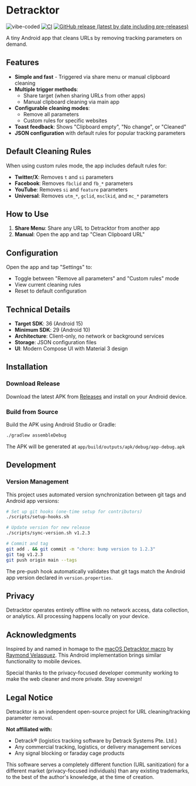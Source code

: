 # Detracktor
![vibe-coded](https://img.shields.io/badge/vibe--coded-✨-blue)
[![CI](https://github.com/cango91/Detracktor/actions/workflows/ci.yml/badge.svg)](https://github.com/cango91/Detracktor/actions/workflows/ci.yml)
[![GitHub release (latest by date including pre-releases)](https://img.shields.io/github/v/release/cango91/Detracktor?include_prereleases)](https://github.com/cango91/Detracktor/releases)

A tiny Android app that cleans URLs by removing tracking parameters on demand.

## Features

- **Simple and fast** - Triggered via share menu or manual clipboard cleaning
- **Multiple trigger methods**:
  - Share target (when sharing URLs from other apps)
  - Manual clipboard cleaning via main app
- **Configurable cleaning modes**:
  - Remove all parameters
  - Custom rules for specific websites
- **Toast feedback**: Shows "Clipboard empty", "No change", or "Cleaned"
- **JSON configuration** with default rules for popular tracking parameters

## Default Cleaning Rules

When using custom rules mode, the app includes default rules for:

- **Twitter/X**: Removes `t` and `si` parameters
- **Facebook**: Removes `fbclid` and `fb_*` parameters  
- **YouTube**: Removes `si` and `feature` parameters
- **Universal**: Removes `utm_*`, `gclid`, `msclkid`, and `mc_*` parameters

## How to Use

1. **Share Menu**: Share any URL to Detracktor from another app
2. **Manual**: Open the app and tap "Clean Clipboard URL"

## Configuration

Open the app and tap "Settings" to:
- Toggle between "Remove all parameters" and "Custom rules" mode
- View current cleaning rules
- Reset to default configuration

## Technical Details

- **Target SDK**: 36 (Android 15)
- **Minimum SDK**: 29 (Android 10)
- **Architecture**: Client-only, no network or background services
- **Storage**: JSON configuration files
- **UI**: Modern Compose UI with Material 3 design

## Installation

### Download Release
Download the latest APK from [Releases](https://github.com/cango91/Detracktor/releases) and install on your Android device.

### Build from Source
Build the APK using Android Studio or Gradle:

```bash
./gradlew assembleDebug
```

The APK will be generated at `app/build/outputs/apk/debug/app-debug.apk`

## Development

### Version Management
This project uses automated version synchronization between git tags and Android app versions:

```bash
# Set up git hooks (one-time setup for contributors)
./scripts/setup-hooks.sh

# Update version for new release
./scripts/sync-version.sh v1.2.3

# Commit and tag
git add . && git commit -m "chore: bump version to 1.2.3"
git tag v1.2.3
git push origin main --tags
```

The pre-push hook automatically validates that git tags match the Android app version declared in `version.properties`.

## Privacy

Detracktor operates entirely offline with no network access, data collection, or analytics. All processing happens locally on your device.

## Acknowledgments

Inspired by and named in homage to the [macOS Detracktor macro](https://monvelasquez.com/articles/2021-09/detracktor) by [Raymond Velasquez](https://github.com/rvelasq). This Android implementation brings similar functionality to mobile devices.

Special thanks to the privacy-focused developer community working to make the web cleaner and more private. Stay sovereign!

## Legal Notice

Detracktor is an independent open-source project for URL cleaning/tracking parameter removal.

**Not affiliated with:**
- Detrack® (logistics tracking software by Detrack Systems Pte. Ltd.)  
- Any commercial tracking, logistics, or delivery management services
- Any signal blocking or faraday cage products

This software serves a completely different function (URL sanitization) for a different market (privacy-focused individuals) than any existing trademarks, to the best of the author's knowledge, at the time of creation.
